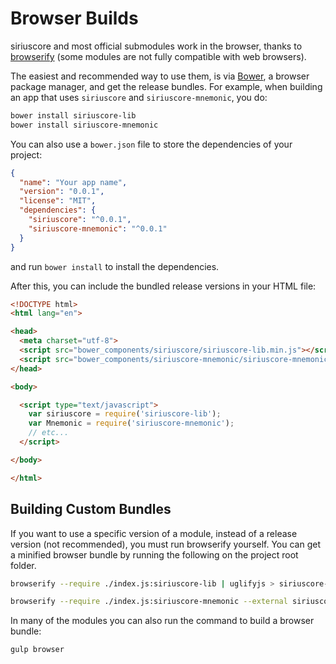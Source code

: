 # Browser Builds
siriuscore and most official submodules work in the browser, thanks to [browserify](http://browserify.org/) (some modules are not fully compatible with web browsers).

The easiest and recommended way to use them, is via [Bower](http://bower.io/), a browser package manager, and get the release bundles. For example, when building an app that uses `siriuscore` and `siriuscore-mnemonic`, you do:

```sh
bower install siriuscore-lib
bower install siriuscore-mnemonic
```

You can also use a `bower.json` file to store the dependencies of your project:

```json
{
  "name": "Your app name",
  "version": "0.0.1",
  "license": "MIT",
  "dependencies": {
    "siriuscore": "^0.0.1",
    "siriuscore-mnemonic": "^0.0.1"
  }
}
```

and run `bower install` to install the dependencies.

After this, you can include the bundled release versions in your HTML file:

```html
<!DOCTYPE html>
<html lang="en">

<head>
  <meta charset="utf-8">
  <script src="bower_components/siriuscore/siriuscore-lib.min.js"></script>
  <script src="bower_components/siriuscore-mnemonic/siriuscore-mnemonic.min.js"></script>
</head>

<body>

  <script type="text/javascript">
    var siriuscore = require('siriuscore-lib');
    var Mnemonic = require('siriuscore-mnemonic');
    // etc...
  </script>

</body>

</html>
```

## Building Custom Bundles
If you want to use a specific version of a module, instead of a release version (not recommended), you must run browserify yourself.  You can get a minified browser bundle by running the following on the project root folder.

```sh
browserify --require ./index.js:siriuscore-lib | uglifyjs > siriuscore-lib.min.js
```

```sh
browserify --require ./index.js:siriuscore-mnemonic --external siriuscore-lib | uglifyjs > siriuscore-mnemonic.min.js
```

In many of the modules you can also run the command to build a browser bundle:
```sh
gulp browser
```
